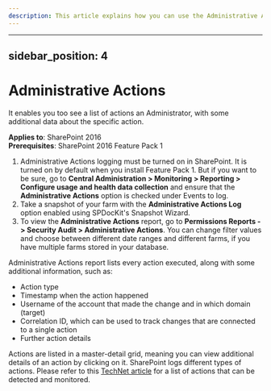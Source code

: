 ```yaml
---
description: This article explains how you can use the Administrative Actions report to get a centralized overview of all administrative actions made on your SharePoint farm.
---
```


---
sidebar_position: 4
---

# Administrative Actions

It enables you too see a list of actions an Administrator, with some additional data about the specific action.

**Applies to**: SharePoint 2016  
**Prerequisites**: SharePoint 2016 Feature Pack 1

1. Administrative Actions logging must be turned on in SharePoint. It is turned on by default when you install Feature Pack 1. But if you want to be sure, go to **Central Administration &gt; Monitoring &gt; Reporting &gt; Configure usage and health data collection** and ensure that the **Administrative Actions** option is checked under Events to log.
2. Take a snapshot of your farm with the **Administrative Actions Log** option enabled using SPDocKit's Snapshot Wizard.
3. To view the **Administrative Actions** report, go to **Permissions Reports -&gt; Security Audit &gt; Administrative Actions**. You can change filter values and choose between different date ranges and different farms, if you have multiple farms stored in your database.

Administrative Actions report lists every action executed, along with some additional information, such as:

* Action type 
* Timestamp when the action happened 
* Username of the account that made the change and in which domain \(target\) 
* Correlation ID, which can be used to track changes that are connected to a single action
* Further action details 

Actions are listed in a master-detail grid, meaning you can view additional details of an action by clicking on it. SharePoint logs different types of actions. Please refer to this [TechNet article](https://tinyurl.com/ycs8rawa) for a list of actions that can be detected and monitored.

